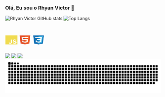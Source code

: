 ### Olá, Eu sou o Rhyan Victor 👋

![Rhyan Victor GitHub stats](https://github-readme-stats.vercel.app/api?username=DevcRV&show_icons=true&theme=transparent&locale=pt-br)
![Top Langs](https://github-readme-stats.vercel.app/api/top-langs/?username=DevcRV&hide_progress=true&theme=transparent&locale=pt-br)

##

<div style="display: inline_block"><br>
  <img align="center" alt="Js" height="30" width="40" src="https://raw.githubusercontent.com/devicons/devicon/master/icons/javascript/javascript-plain.svg">
  <img align="center" alt="HTML" height="30" width="40" src="https://raw.githubusercontent.com/devicons/devicon/master/icons/html5/html5-original.svg">
  <img align="center" alt="CSS" height="30" width="40" src="https://raw.githubusercontent.com/devicons/devicon/master/icons/css3/css3-original.svg">
</div>

##

<div> 
  <a href="https://instagram.com/rhyan_victo" target="_blank"><img src="https://img.shields.io/badge/-Instagram-%23E4405F?style=for-the-badge&logo=instagram&logoColor=white" target="_blank"></a>
  <a href = "mailto:rhyanv.lemosbarroso@gmail.com"><img src="https://img.shields.io/badge/-Gmail-%23333?style=for-the-badge&logo=gmail&logoColor=white" target="_blank"></a>
  <a href="https://www.linkedin.com/in/rhyan-victor-99299929b" target="_blank"><img src="https://img.shields.io/badge/-LinkedIn-%230077B5?style=for-the-badge&logo=linkedin&logoColor=white" target="_blank"></a> 
</div>

<picture>
  <source media="(prefers-color-scheme: dark)" srcset="https://raw.githubusercontent.com/DevcRV/DevcRV/output/github-contribution-grid-snake-dark.svg">
  <source media="(prefers-color-scheme: light)" srcset="https://raw.githubusercontent.com/DevcRV/DevcRV/output/github-contribution-grid-snake.svg">
  <img alt="github contribution grid snake animation" src="https://raw.githubusercontent.com/DevcRV/DevcRV/output/github-contribution-grid-snake.svg">
</picture>
